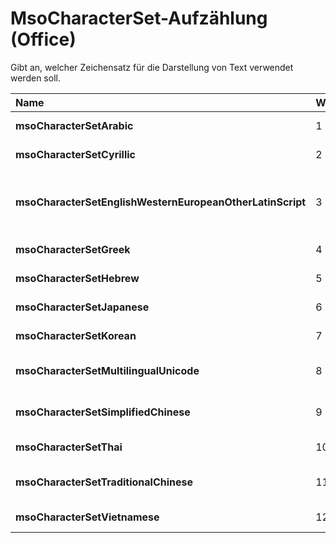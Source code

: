 
# MsoCharacterSet-Aufzählung (Office)

Gibt an, welcher Zeichensatz für die Darstellung von Text verwendet werden soll.



|**Name**|**Wert**|**Beschreibung**|
|:-----|:-----|:-----|
|**msoCharacterSetArabic**|1|Arabischer Zeichensatz.|
|**msoCharacterSetCyrillic**|2|Kyrillischer Zeichensatz.|
|**msoCharacterSetEnglishWesternEuropeanOtherLatinScript**|3|Englischer, westeuropäischer und anderer lateinischer Zeichensatz.|
|**msoCharacterSetGreek**|4|Griechischer Zeichensatz.|
|**msoCharacterSetHebrew**|5|Hebräischer Zeichensatz.|
|**msoCharacterSetJapanese**|6|Japanischer Zeichensatz.|
|**msoCharacterSetKorean**|7|Koreanischer Zeichensatz.|
|**msoCharacterSetMultilingualUnicode**|8|Mehrsprachiger Unicode-Zeichensatz.|
|**msoCharacterSetSimplifiedChinese**|9|Zeichensatz Chinesisch (vereinfacht).|
|**msoCharacterSetThai**|10|Thailändischer Zeichensatz.|
|**msoCharacterSetTraditionalChinese**|11|Zeichensatz Chinesisch (traditionell).|
|**msoCharacterSetVietnamese**|12|Vietnamesischer Zeichensatz.|
